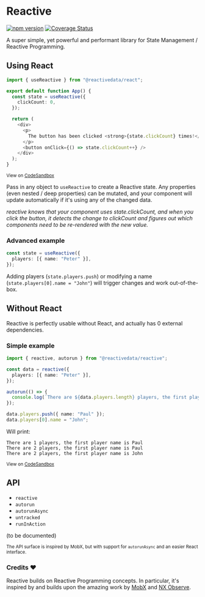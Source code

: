 # Reactive

[![npm version](https://badge.fury.io/js/%40reactivedata%2Freactive.svg)](https://badge.fury.io/js/%40reactivedata%2Freactive) [![Coverage Status](https://coveralls.io/repos/github/YousefED/reactive/badge.svg)](https://coveralls.io/github/YousefED/reactive)

A super simple, yet powerful and performant library for State Management / Reactive Programming.

## Using React

```typescript
import { useReactive } from "@reactivedata/react";

export default function App() {
  const state = useReactive({
    clickCount: 0,
  });

  return (
    <div>
      <p>
        The button has been clicked <strong>{state.clickCount} times!</strong>
      </p>
      <button onClick={() => state.clickCount++} />
    </div>
  );
}
```

<sup>View on [CodeSandbox](https://codesandbox.io/s/reactivedatareact-basic-example-ihgu9?file=/src/App.tsx)</sup>

Pass in any object to `useReactive` to create a Reactive state. Any properties (even nested / deep properties) can be mutated, and your component will update automatically if it's using any of the changed data.

_reactive knows that your component uses state.clickCount, and when you click the button, it detects the change to clickCount and figures out which components need to be re-rendered with the new value._

### Advanced example

```typescript
const state = useReactive({
  players: [{ name: "Peter" }],
});
```

Adding players (`state.players.push`) or modifying a name (`state.players[0].name = "John"`) will trigger changes and work out-of-the-box.

## Without React

Reactive is perfectly usable without React, and actually has 0 external dependencies.

### Simple example

```typescript
import { reactive, autorun } from "@reactivedata/reactive";

const data = reactive({
  players: [{ name: "Peter" }],
});

autorun(() => {
  console.log(`There are ${data.players.length} players, the first player name is ${data.players[0].name}`);
});

data.players.push({ name: "Paul" });
data.players[0].name = "John";
```

Will print:

```
There are 1 players, the first player name is Paul
There are 2 players, the first player name is Paul
There are 2 players, the first player name is John
```

<sup>View on [CodeSandbox](https://codesandbox.io/s/reactivedatareactive-basic-example-b3fs3)</sup>

## API

- `reactive`
- `autorun`
- `autorunAsync`
- `untracked`
- `runInAction`

(to be documented)

<sup>The API surface is inspired by MobX, but with support for `autorunAsync` and an easier React interface.</sup>

### Credits ❤️

Reactive builds on Reactive Programming concepts. In particular, it's inspired by and builds upon the amazing work by [MobX](https://mobx.js.org/) and [NX Observe](https://github.com/nx-js/observer-util).
